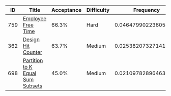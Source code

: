 |ID|Title|Acceptance|Difficulty|Frequency|
|----|-----|----|---|---|
|759|[Employee Free Time]( https://leetcode.com/problems/employee-free-time)|66.3%|Hard|0.046479902236053035|
|362|[Design Hit Counter]( https://leetcode.com/problems/design-hit-counter)|63.7%|Medium|0.025382073271417165|
|698|[Partition to K Equal Sum Subsets]( https://leetcode.com/problems/partition-to-k-equal-sum-subsets)|45.0%|Medium|0.02109782896463587|
